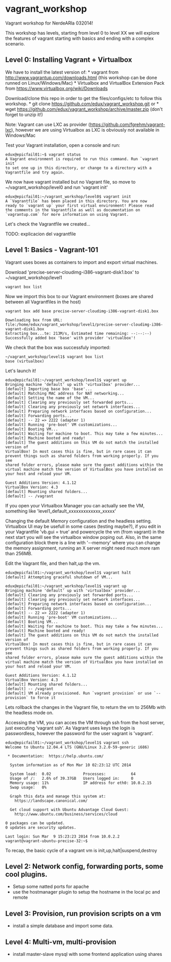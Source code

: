 vagrant_workshop
================

Vagrant workshop for NerdeARla 032014!

This workshop has levels, starting from level 0 to level XX we will explore the features of vagrant starting with basics and ending with a complex scenario.

Level 0: Installing Vagrant + Virtualbox
----------------------------------------

We have to install the latest version of:
    * vagrant from http://www.vagrantup.com/downloads.html (this workshop can be done runned on Linux/Windows/Mac)
    * Virtualbox and VirtualBox Extension Pack from https://www.virtualbox.org/wiki/Downloads

Download/clone this repo in order to get the files/configs/etc to follow this workshop.
    * git clone https://github.com/edux/vagrant_workshop.git
    or
    * wget https://github.com/edux/vagrant_workshop/archive/master.zip (don't forget to unzip it!)

Note: Vagrant can use LXC as provider (https://github.com/fgrehm/vagrant-lxc), however we are using Virtualbox as LXC is obviously not available in Windows/Mac

Test your Vagrant installation, open a console and run:

    edux@epicfail01:~$ vagrant status
    A Vagrant environment is required to run this command. Run `vagrant init`
    to set one up in this directory, or change to a directory with a
    Vagrantfile and try again.

We now have vagrant installed but no Vagrant file, so move to ~/vagrant_workshop/level0 and run 'vagrant init'

    edux@epicfail01:~/vagrant_workshop/level0$ vagrant init
    A `Vagrantfile` has been placed in this directory. You are now
    ready to `vagrant up` your first virtual environment! Please read
    the comments in the Vagrantfile as well as documentation on
    `vagrantup.com` for more information on using Vagrant.

Let's check the Vagrantfile we created...

TODO: explicacion del vagrantfile

Level 1: Basics - Vagrant-101
----------------------------------------

Vagrant uses boxes as containers to import and export virtual machines. 

Download 'precise-server-cloudimg-i386-vagrant-disk1.box' to ~/vagrant_workshop/level1

    vagrant box list

Now we import this box to our Vagrant environment (boxes are shared between all Vagrantfiles in the host)

    vagrant box add base precise-server-cloudimg-i386-vagrant-disk1.box
    
    Downloading box from URL: file:/home/edux/vagrant_workshop/level1/precise-server-cloudimg-i386-vagrant-disk1.box
    Extracting box...te: 213M/s, Estimated time remaining: --:--:--)
    Successfully added box 'base' with provider 'virtualbox'!

We check that the box was successfuly imported:

    ~/vagrant_workshop/level1$ vagrant box list
    base (virtualbox)

Let's launch it!

    edux@epicfail01:~/vagrant_workshop/level1$ vagrant up
    Bringing machine 'default' up with 'virtualbox' provider...
    [default] Importing base box 'base'...
    [default] Matching MAC address for NAT networking...
    [default] Setting the name of the VM...
    [default] Clearing any previously set forwarded ports...
    [default] Clearing any previously set network interfaces...
    [default] Preparing network interfaces based on configuration...
    [default] Forwarding ports...
    [default] -- 22 => 2222 (adapter 1)
    [default] Running 'pre-boot' VM customizations...
    [default] Booting VM...
    [default] Waiting for machine to boot. This may take a few minutes...
    [default] Machine booted and ready!
    [default] The guest additions on this VM do not match the installed version of
    VirtualBox! In most cases this is fine, but in rare cases it can
    prevent things such as shared folders from working properly. If you see
    shared folder errors, please make sure the guest additions within the
    virtual machine match the version of VirtualBox you have installed on
    your host and reload your VM.

    Guest Additions Version: 4.1.12
    VirtualBox Version: 4.3
    [default] Mounting shared folders...
    [default] -- /vagrant

If you open your Virtualbox Manager you can actually see the VM, something like 'level1_default_xxxxxxxxxxxxx_xxxxx'

Changing the default Memory configuration and the headless setting. Virtualbox UI may be usefull in some cases (testing maybe?), if you edit in your Vagrantfile 'vb.gui = true' and powercycle the vm (from vagrant) in the next start you will see the virtualbox window poping out. Also, in the same configuration block there is a line with '--memory' where you can change the memory assignment, running an X server might need much more ram than 256MB.

Edit the Vagrant file, and then halt,up the vm.

    edux@epicfail01:~/vagrant_workshop/level1$ vagrant halt
    [default] Attempting graceful shutdown of VM...
    
    edux@epicfail01:~/vagrant_workshop/level1$ vagrant up
    Bringing machine 'default' up with 'virtualbox' provider...
    [default] Clearing any previously set forwarded ports...
    [default] Clearing any previously set network interfaces...
    [default] Preparing network interfaces based on configuration...
    [default] Forwarding ports...
    [default] -- 22 => 2222 (adapter 1)
    [default] Running 'pre-boot' VM customizations...
    [default] Booting VM...
    [default] Waiting for machine to boot. This may take a few minutes...
    [default] Machine booted and ready!
    [default] The guest additions on this VM do not match the installed version of
    VirtualBox! In most cases this is fine, but in rare cases it can
    prevent things such as shared folders from working properly. If you see
    shared folder errors, please make sure the guest additions within the
    virtual machine match the version of VirtualBox you have installed on
    your host and reload your VM.

    Guest Additions Version: 4.1.12
    VirtualBox Version: 4.3
    [default] Mounting shared folders...
    [default] -- /vagrant
    [default] VM already provisioned. Run `vagrant provision` or use `--provision` to force it

Lets rollback the changes in the Vagrant file, to return the vm to 256Mb with the headless mode on.

Accessing the VM, you can acces the VM through ssh from the host server, just executing 'vagrant ssh'. As Vagrant uses keys the login is passwordless, however the password for the user vagrant is 'vagrant'.

    edux@epicfail01:~/vagrant_workshop/level1$ vagrant ssh
    Welcome to Ubuntu 12.04.4 LTS (GNU/Linux 3.2.0-59-generic i686)

     * Documentation:  https://help.ubuntu.com/

      System information as of Mon Mar 10 02:23:12 UTC 2014

      System load:  0.02              Processes:           64
      Usage of /:   2.6% of 39.37GB   Users logged in:     0
      Memory usage: 11%               IP address for eth0: 10.0.2.15
      Swap usage:   0%

      Graph this data and manage this system at:
        https://landscape.canonical.com/

      Get cloud support with Ubuntu Advantage Cloud Guest:
        http://www.ubuntu.com/business/services/cloud

    0 packages can be updated.
    0 updates are security updates.

    Last login: Sun Mar  9 15:23:23 2014 from 10.0.2.2
    vagrant@vagrant-ubuntu-precise-32:~$ 


To recap, the basic cycle of a vagrant vm is init,up,halt|suspend,destroy



Level 2: Network config, forwarding ports, some cool plugins.
-----------------------------------------------
- Setup some natted ports for apache
- use the hostmanager plugin to setup the hostname in the local pc and remote


Level 3: Provision, run provision scripts on a vm
-------------------------------------------------
- install a simple database and import some data.


Level 4: Multi-vm, multi-provision
----------------------------------
- install master-slave mysql with some frontend application using shares